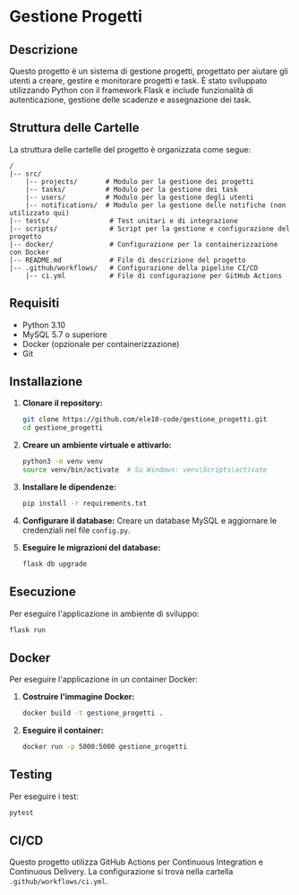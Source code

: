 # Gestione Progetti

## Descrizione
Questo progetto è un sistema di gestione progetti, progettato per aiutare gli utenti a creare, gestire e monitorare progetti e task. È stato sviluppato utilizzando Python con il framework Flask e include funzionalità di autenticazione, gestione delle scadenze e assegnazione dei task.

## Struttura delle Cartelle
La struttura delle cartelle del progetto è organizzata come segue:

```
/
|-- src/
    |-- projects/       # Modulo per la gestione dei progetti
    |-- tasks/          # Modulo per la gestione dei task
    |-- users/          # Modulo per la gestione degli utenti
    |-- notifications/  # Modulo per la gestione delle notifiche (non utilizzato qui)
|-- tests/               # Test unitari e di integrazione
|-- scripts/             # Script per la gestione e configurazione del progetto
|-- docker/              # Configurazione per la containerizzazione con Docker
|-- README.md            # File di descrizione del progetto
|-- .github/workflows/   # Configurazione della pipeline CI/CD
    |-- ci.yml           # File di configurazione per GitHub Actions
```

## Requisiti
- Python 3.10
- MySQL 5.7 o superiore
- Docker (opzionale per containerizzazione)
- Git

## Installazione
1. **Clonare il repository:**
   ```bash
   git clone https://github.com/ele10-code/gestione_progetti.git
   cd gestione_progetti
   ```

2. **Creare un ambiente virtuale e attivarlo:**
   ```bash
   python3 -m venv venv
   source venv/bin/activate  # Su Windows: venv\Scripts\activate
   ```

3. **Installare le dipendenze:**
   ```bash
   pip install -r requirements.txt
   ```

4. **Configurare il database:**
   Creare un database MySQL e aggiornare le credenziali nel file `config.py`.

5. **Eseguire le migrazioni del database:**
   ```bash
   flask db upgrade
   ```

## Esecuzione
Per eseguire l'applicazione in ambiente di sviluppo:
```bash
flask run
```

## Docker
Per eseguire l'applicazione in un container Docker:
1. **Costruire l'immagine Docker:**
   ```bash
   docker build -t gestione_progetti .
   ```

2. **Eseguire il container:**
   ```bash
   docker run -p 5000:5000 gestione_progetti
   ```

## Testing
Per eseguire i test:
```bash
pytest
```

## CI/CD
Questo progetto utilizza GitHub Actions per Continuous Integration e Continuous Delivery. La configurazione si trova nella cartella `.github/workflows/ci.yml`.




